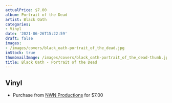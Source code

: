 ```yaml
---
actualPrice: $7.00
album: Portrait of the Dead
artist: Black Oath
categories:
- Vinyl
date: '2021-06-26T15:22:59'
draft: false
images:
- /images/covers/black_oath-portrait_of_the_dead.jpg
inStock: true
thumbnailImage: /images/covers/black_oath-portrait_of_the_dead-thumb.jpg
title: Black Oath - Portrait of the Dead
---
```


## Vinyl
* Purchase from [NWN Productions](http://shop.nwnprod.com/index.php?route=product/product&path=76&product_id=10991&sort=pd.name&order=ASC) for $7.00
